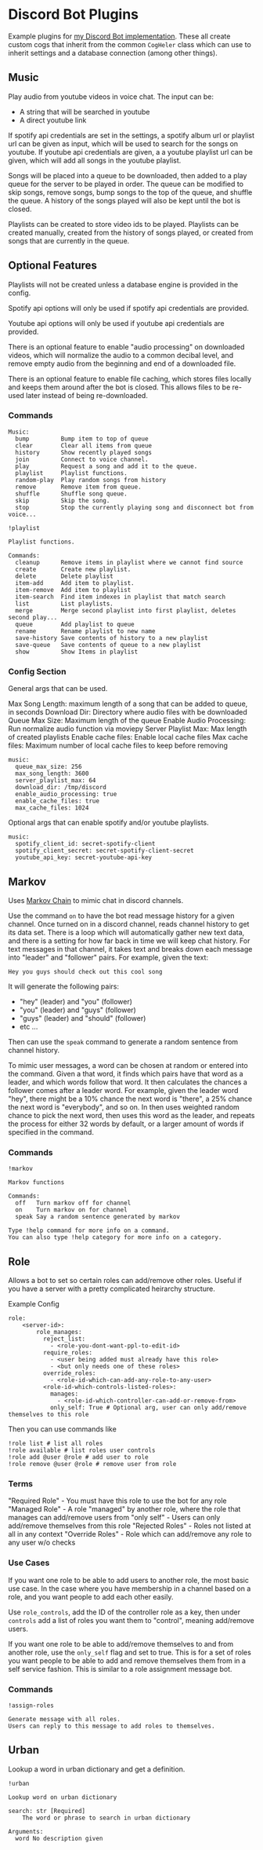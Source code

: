 # Discord Bot Plugins

Example plugins for [my Discord Bot implementation](https://github.com/tnoff/discord-bot). These all create custom cogs that inherit from the common `CogHeler` class which can use to inherit settings and a database connection (among other things).


## Music

Play audio from youtube videos in voice chat. The input can be:
- A string that will be searched in youtube
- A direct youtube link

If spotify api credentials are set in the settings, a spotify album url or playlist url can be given as input, which will be used to search for the songs on youtube.
If youtube api credentials are given, a a youtube playlist url can be given, which will add all songs in the youtube playlist.

Songs will be placed into a queue to be downloaded, then added to a play queue for the server to be played in order. The queue can be modified to skip songs, remove songs, bump songs to the top of the queue, and shuffle the queue. A history of the songs played will also be kept until the bot is closed.

Playlists can be created to store video ids to be played. Playlists can be created manually, created from the history of songs played, or created from songs that are currently in the queue.

## Optional Features

Playlists will not be created unless a database engine is provided in the config.

Spotify api options will only be used if spotify api credentials are provided.

Youtube api options will only be used if youtube api credentials are provided.

There is an optional feature to enable "audio processing" on downloaded videos, which will normalize the audio to a common decibal level, and remove empty audio from the beginning and end of a downloaded file.

There is an optional feature to enable file caching, which stores files locally and keeps them around after the bot is closed. This allows files to be re-used later instead of being re-downloaded.

### Commands

```
Music:
  bump         Bump item to top of queue
  clear        Clear all items from queue
  history      Show recently played songs
  join         Connect to voice channel.
  play         Request a song and add it to the queue.
  playlist     Playlist functions.
  random-play  Play random songs from history
  remove       Remove item from queue.
  shuffle      Shuffle song queue.
  skip         Skip the song.
  stop         Stop the currently playing song and disconnect bot from voice...
```

```
!playlist

Playlist functions.

Commands:
  cleanup      Remove items in playlist where we cannot find source
  create       Create new playlist.
  delete       Delete playlist
  item-add     Add item to playlist.
  item-remove  Add item to playlist
  item-search  Find item indexes in playlist that match search
  list         List playlists.
  merge        Merge second playlist into first playlist, deletes second play...
  queue        Add playlist to queue
  rename       Rename playlist to new name
  save-history Save contents of history to a new playlist
  save-queue   Save contents of queue to a new playlist
  show         Show Items in playlist
```

### Config Section

General args that can be used.

Max Song Length: maximum length of a song that can be added to queue, in seconds
Download Dir: Directory where audio files with be downloaded
Queue Max Size: Maximum length of the queue
Enable Audio Processing: Run normalize audio function via moviepy
Server Playlist Max: Max length of created playlists
Enable cache files: Enable local cache files
Max cache files: Maximum number of local cache files to keep before removing

```
music:
  queue_max_size: 256
  max_song_length: 3600
  server_playlist_max: 64
  download_dir: /tmp/discord
  enable_audio_processing: true
  enable_cache_files: true
  max_cache_files: 1024
```

Optional args that can enable spotify and/or youtube playlists.

```
music:
  spotify_client_id: secret-spotify-client
  spotify_client_secret: secret-spotify-client-secret
  youtube_api_key: secret-youtube-api-key
```

## Markov

Uses [Markov Chain](https://en.wikipedia.org/wiki/Markov_chain) to mimic chat in discord channels.

Use the command `on` to have the bot read message history for a given channel. Once turned on in a discord channel, reads channel history to get its data set. There is a loop which will automatically gather new text data, and there is a setting for how far back in time we will keep chat history. For text messages in that channel, it takes text and breaks down each message into "leader" and "follower" pairs. For example, given the text:

```
Hey you guys should check out this cool song
```

It will generate the following pairs:
- "hey" (leader) and "you" (follower)
- "you" (leader) and "guys" (follower)
- "guys" (leader) and "should" (follower)
- etc ...

Then can use the `speak` command to generate a random sentence from channel history.

To mimic user messages, a word can be chosen at random or entered into the command. Given a that word, it finds which pairs have that word as a leader, and which words follow that word. It then calculates the chances a follower comes after a leader word.
For example, given the leader word "hey", there might be a 10% chance the next word is "there", a 25% chance the next word is "everybody", and so on.
In then uses weighted random chance to pick the next word, then uses this word as the leader, and repeats the process for either 32 words by default, or a larger amount of words if specified in the command.

### Commands

```
!markov 

Markov functions

Commands:
  off   Turn markov off for channel
  on    Turn markov on for channel
  speak Say a random sentence generated by markov

Type !help command for more info on a command.
You can also type !help category for more info on a category.
```

## Role

Allows a bot to set so certain roles can add/remove other roles. Useful if you have a server with a pretty complicated heirarchy structure.

Example Config

```
role:
    <server-id>:
        role_manages:
          reject_list:
            - <role-you-dont-want-ppl-to-edit-id>
          require_roles:
            - <user being added must already have this role>
            - <but only needs one of these roles>
          override_roles:
            - <role-id-which-can-add-any-role-to-any-user>
          <role-id-which-controls-listed-roles>:
            manages:
              - <role-id-which-controller-can-add-or-remove-from>
            only_self: True # Optional arg, user can only add/remove themselves to this role
```

Then you can use commands like
```
!role list # list all roles
!role available # list roles user controls
!role add @user @role # add user to role
!role remove @user @role # remove user from role
```

### Terms

"Required Role" - You must have this role to use the bot for any role
"Managed Role" - A role "managed" by another role, where the role that manages can add/remove users from
"only self" - Users can only add/remove themselves from this role
"Rejected Roles" - Roles not listed at all in any context
"Override Roles" - Role which can add/remove any role to any user w/o checks

### Use Cases

If you want one role to be able to add users to another role, the most basic use case. In the case where you have membership in a channel based on a role, and you want people to add each other easily.

Use `role_controls`, add the ID of the controller role as a key, then under `controls` add a list of roles you want them to "control", meaning add/remove users.

If you want one role to be able to add/remove themselves to and from another role, use the `only_self` flag and set to true. This is for a set of roles you want people to be able to add and remove themselves them from in a self service fashion. This is similar to a role assignment message bot.

### Commands

```
!assign-roles 

Generate message with all roles.
Users can reply to this message to add roles to themselves.
```

## Urban

Lookup a word in urban dictionary and get a definition.

```
!urban

Lookup word on urban dictionary

search: str [Required]
    The word or phrase to search in urban dictionary

Arguments:
  word No description given
```

